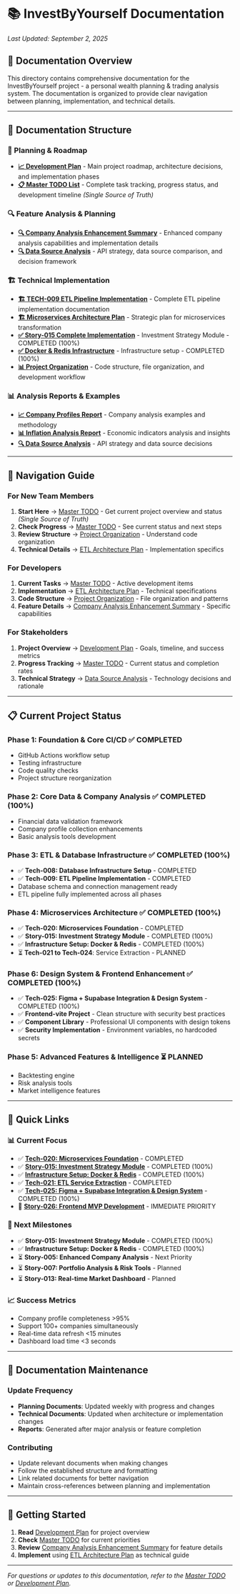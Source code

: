 # 📚 InvestByYourself Documentation

*Last Updated: September 2, 2025*

## 🎯 **Documentation Overview**

This directory contains comprehensive documentation for the InvestByYourself project - a personal wealth planning & trading analysis system. The documentation is organized to provide clear navigation between planning, implementation, and technical details.

---

## 📖 **Documentation Structure**

### **🚀 Planning & Roadmap**
- **[📈 Development Plan](investbyyourself_plan.md)** - Main project roadmap, architecture decisions, and implementation phases
- **[📋 Master TODO List](../MASTER_TODO.md)** - Complete task tracking, progress status, and development timeline *(Single Source of Truth)*

### **🔍 Feature Analysis & Planning**
- **[🔍 Company Analysis Enhancement Summary](company_analysis_enhancement_summary.md)** - Enhanced company analysis capabilities and implementation details
- **[🔍 Data Source Analysis](data_source_analysis.md)** - API strategy, data source comparison, and decision framework

### **🏗️ Technical Implementation**
- **[🏗️ TECH-009 ETL Pipeline Implementation](TECH-009-ETL-Pipeline-Implementation-Complete.md)** - Complete ETL pipeline implementation documentation
- **[🏗️ Microservices Architecture Plan](microservices_architecture_plan.md)** - Strategic plan for microservices transformation
- **[✅ Story-015 Complete Implementation](story-015-completion-report.md)** - Investment Strategy Module - COMPLETED (100%)
- **[✅ Docker & Redis Infrastructure](docker-redis-setup-completion-report.md)** - Infrastructure setup - COMPLETED (100%)
- **[📊 Project Organization](project_organization.md)** - Code structure, file organization, and development workflow

### **📊 Analysis Reports & Examples**
- **[📈 Company Profiles Report](reports/company_profiles_report.md)** - Company analysis examples and methodology
- **[📊 Inflation Analysis Report](reports/inflation_analysis_report.md)** - Economic indicators analysis and insights
- **[🔍 Data Source Analysis](data_source_analysis.md)** - API strategy and data source decisions

---

## 🧭 **Navigation Guide**

### **For New Team Members**
1. **Start Here** → [Master TODO](../MASTER_TODO.md) - Get current project overview and status *(Single Source of Truth)*
2. **Check Progress** → [Master TODO](../MASTER_TODO.md) - See current status and next steps
3. **Review Structure** → [Project Organization](project_organization.md) - Understand code organization
4. **Technical Details** → [ETL Architecture Plan](etl_architecture_plan.md) - Implementation specifics

### **For Developers**
1. **Current Tasks** → [Master TODO](../MASTER_TODO.md) - Active development items
2. **Implementation** → [ETL Architecture Plan](etl_architecture_plan.md) - Technical specifications
3. **Code Structure** → [Project Organization](project_organization.md) - File organization and patterns
4. **Feature Details** → [Company Analysis Enhancement Summary](company_analysis_enhancement_summary.md) - Specific capabilities

### **For Stakeholders**
1. **Project Overview** → [Development Plan](investbyyourself_plan.md) - Goals, timeline, and success metrics
2. **Progress Tracking** → [Master TODO](../MASTER_TODO.md) - Current status and completion rates
3. **Technical Strategy** → [Data Source Analysis](data_source_analysis.md) - Technology decisions and rationale

---

## 📋 **Current Project Status**

### **Phase 1: Foundation & Core CI/CD** ✅ **COMPLETED**
- GitHub Actions workflow setup
- Testing infrastructure
- Code quality checks
- Project structure reorganization

### **Phase 2: Core Data & Company Analysis** ✅ **COMPLETED (100%)**
- Financial data validation framework
- Company profile collection enhancements
- Basic analysis tools development

### **Phase 3: ETL & Database Infrastructure** ✅ **COMPLETED (100%)**
- ✅ **Tech-008: Database Infrastructure Setup** - COMPLETED
- ✅ **Tech-009: ETL Pipeline Implementation** - COMPLETED
- Database schema and connection management ready
- ETL pipeline fully implemented across all phases

### **Phase 4: Microservices Architecture** ✅ **COMPLETED (100%)**
- ✅ **Tech-020: Microservices Foundation** - COMPLETED
- ✅ **Story-015: Investment Strategy Module** - COMPLETED (100%)
- ✅ **Infrastructure Setup: Docker & Redis** - COMPLETED (100%)
- ⏳ **Tech-021 to Tech-024**: Service Extraction - PLANNED

### **Phase 6: Design System & Frontend Enhancement** ✅ **COMPLETED (100%)**
- ✅ **Tech-025: Figma + Supabase Integration & Design System** - COMPLETED (100%)
- ✅ **Frontend-vite Project** - Clean structure with security best practices
- ✅ **Component Library** - Professional UI components with design tokens
- ✅ **Security Implementation** - Environment variables, no hardcoded secrets

### **Phase 5: Advanced Features & Intelligence** ⏳ **PLANNED**
- Backtesting engine
- Risk analysis tools
- Market intelligence features

---

## 🔗 **Quick Links**

### **📊 Current Focus**
- ✅ **[Tech-020: Microservices Foundation](../MASTER_TODO.md#tech-020-microservices-foundation--structure)** - COMPLETED
- ✅ **[Story-015: Investment Strategy Module](../MASTER_TODO.md#story-015-investment-strategy-module)** - COMPLETED (100%)
- ✅ **[Infrastructure Setup: Docker & Redis](docker-redis-setup-completion-report.md)** - COMPLETED (100%)
- ✅ **[Tech-021: ETL Service Extraction](../MASTER_TODO.md#tech-021-etl-service-extraction)** - COMPLETED
- ✅ **[Tech-025: Figma + Supabase Integration & Design System](../MASTER_TODO.md#tech-025-figma--supabase-integration--design-system)** - COMPLETED (100%)
- 🚀 **[Story-026: Frontend MVP Development](../MASTER_TODO.md#story-026-frontend-mvp-development)** - IMMEDIATE PRIORITY

### **🎯 Next Milestones**
- ✅ **Story-015: Investment Strategy Module** - COMPLETED (100%)
- ✅ **Infrastructure Setup: Docker & Redis** - COMPLETED (100%)
- ⏳ **Story-005: Enhanced Company Analysis** - Next Priority
- ⏳ **Story-007: Portfolio Analysis & Risk Tools** - Planned
- ⏳ **Story-013: Real-time Market Dashboard** - Planned

### **📈 Success Metrics**
- Company profile completeness >95%
- Support 100+ companies simultaneously
- Real-time data refresh <15 minutes
- Dashboard load time <3 seconds

---

## 📝 **Documentation Maintenance**

### **Update Frequency**
- **Planning Documents**: Updated weekly with progress and changes
- **Technical Documents**: Updated when architecture or implementation changes
- **Reports**: Generated after major analysis or feature completion

### **Contributing**
- Update relevant documents when making changes
- Follow the established structure and formatting
- Link related documents for better navigation
- Maintain cross-references between planning and implementation

---

## 🎯 **Getting Started**

1. **Read** [Development Plan](investbyyourself_plan.md) for project overview
2. **Check** [Master TODO](../MASTER_TODO.md) for current priorities
3. **Review** [Company Analysis Enhancement Summary](company_analysis_enhancement_summary.md) for feature details
4. **Implement** using [ETL Architecture Plan](etl_architecture_plan.md) as technical guide

---

*For questions or updates to this documentation, refer to the [Master TODO](../MASTER_TODO.md) or [Development Plan](investbyyourself_plan.md).*
